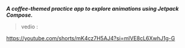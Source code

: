 ***A coffee-themed practice app to explore animations using Jetpack Compose.***
>vedio : 


https://youtube.com/shorts/mK4cz7H5AJ4?si=mlVE8cL6XwhJ1g-G
